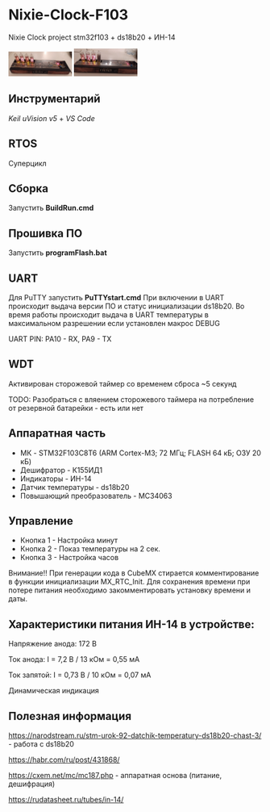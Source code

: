 # Nixie-Clock-F103
Nixie Clock project stm32f103 + ds18b20 + ИН-14

<img src="https://github.com/sergey12malyshev/Nixie-Clock-F103//raw/master/pictures/1670937612205.jpg" width=25% height=25%> 
<img src="https://github.com/sergey12malyshev/Nixie-Clock-F103//raw/master/pictures/1670937612194.jpg" width=25% height=25%> 

## Инструментарий
*Keil uVision v5* + *VS Code*

## RTOS
Суперцикл

## Сборка
Запустить **BuildRun.cmd**

## Прошивка ПО
Запустить **programFlash.bat**

## UART
Для PuTTY запустить **PuTTYstart.cmd**
При включении в UART происходит выдача версии ПО и статус инициализации ds18b20. Во время работы происходит выдача в UART температуры
в максимальном разрешении если установлен макрос DEBUG

UART PIN: PA10 - RX, PA9 - TX

## WDT
Активирован сторожевой таймер со временем сброса ~5 секунд

TODO: Разобраться с вляением сторожевого таймера на потребление от резервной батарейки - есть или нет

## Аппаратная часть
- МК - STM32F103C8T6 (ARM Cortex-M3; 72 МГц; FLASH 64 кБ; ОЗУ 20 кБ)
- Дешифратор - К155ИД1
- Индикаторы - ИН-14
- Датчик температуры - ds18b20
- Повышающий преобразователь - MC34063

## Управление
- Кнопка 1 - Настройка минут
- Кнопка 2 - Показ температуры на 2 сек.
- Кнопка 3 - Настройка часов

Внимание!! При генерации кода в CubeMX стирается комментирование в функции инициализации MX_RTC_Init. Для сохранения времени при потере питания необходимо закомментировать установку времени и даты.

## Характеристики питания ИН-14 в устройстве:
Напряжение анода: 172 В

Ток анода: I = 7,2 В / 13 кОм = 0,55 мА

Ток запятой: I = 0,73 В / 10 кОм = 0,07 мА

Динамическая индикация

## Полезная информация
https://narodstream.ru/stm-urok-92-datchik-temperatury-ds18b20-chast-3/ - работа с ds18b20

https://habr.com/ru/post/431868/

https://cxem.net/mc/mc187.php - аппаратная основа (питание, дешифрация)

https://rudatasheet.ru/tubes/in-14/
